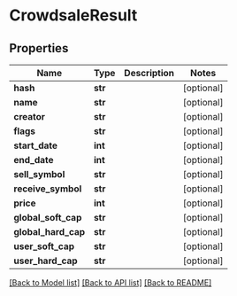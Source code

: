 # CrowdsaleResult

## Properties
Name | Type | Description | Notes
------------ | ------------- | ------------- | -------------
**hash** | **str** |  | [optional] 
**name** | **str** |  | [optional] 
**creator** | **str** |  | [optional] 
**flags** | **str** |  | [optional] 
**start_date** | **int** |  | [optional] 
**end_date** | **int** |  | [optional] 
**sell_symbol** | **str** |  | [optional] 
**receive_symbol** | **str** |  | [optional] 
**price** | **int** |  | [optional] 
**global_soft_cap** | **str** |  | [optional] 
**global_hard_cap** | **str** |  | [optional] 
**user_soft_cap** | **str** |  | [optional] 
**user_hard_cap** | **str** |  | [optional] 

[[Back to Model list]](../README.md#documentation-for-models) [[Back to API list]](../README.md#documentation-for-api-endpoints) [[Back to README]](../README.md)

